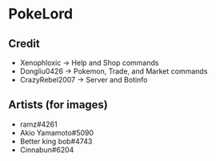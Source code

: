 # PokeLord

## Credit
* Xenophloxic -> Help and Shop commands
* Dongliu0426 -> Pokemon, Trade, and Market commands
* CrazyRebel2007 -> Server and Botinfo

## Artists (for images)
* ramz#4261
* Akio Yamamoto#5090
* Better king bob#4743
* Cinnabun#6204

